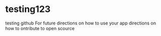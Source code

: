# testing123
testing github
For future directions on how to use your app
directions on how to ontribute to open scource
